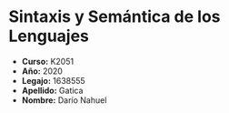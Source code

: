 # Sintaxis y Semántica de los Lenguajes
* **Curso:** K2051
* **Año:** 2020
* **Legajo:** 1638555
* **Apellido:** Gatica
* **Nombre:** Darío Nahuel
